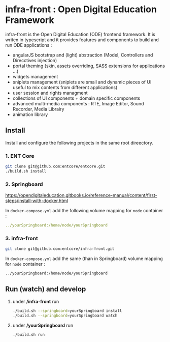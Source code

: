 # infra-front : Open Digital Education Framework

infra-front is the Open Digital Education (ODE) frontend framework. 
It is writen in typescript and it provides features and components to build and run ODE applications :

- angularJS bootstrap and (light) abstraction (Model, Controllers and Direcctives injection)
- portal theming (skin, assets overriding, SASS extensions for applications ...)
- widgets management
- sniplets management (sniplets are small and dynamic pieces of UI useful to mix contents from different applications)
- user session and rights managment
- collections of UI components + domain specific components
- advanced multi-media components : RTE, Image Editor, Sound Recorder, Media Librairy
- animation library

## Install

Install and configure the following projects in the same root direectory.

### 1. ENT Core

```bash
git clone git@github.com:entcore/entcore.git
./build.sh install
```

### 2. Springboard

https://opendigitaleducation.gitbooks.io/reference-manual/content/first-steps/install-with-docker.html

In `docker-compose.yml` add the following volume mapping for `node` container :

```yml
../yourSpringboard:/home/node/yourSpringboard
```

### 3. infra-front

```bash
git clone git@github.com:entcore/infra-front.git
```

In `docker-compose.yml` add the same (than in Springboard) volume mapping for `node` container :

```bash
../yourSpringboard:/home/node/yourSpringboard
```

## Run (watch) and develop 

1. under **/infra-front** run  
    ```bash
    ./build.sh --springboard=yourSpringboard install
    ./build.sh --springboard=yourSpringboard watch
    ```

2. under **/yourSpringboard** run 
    ```bash
    ./build.sh run
    ```